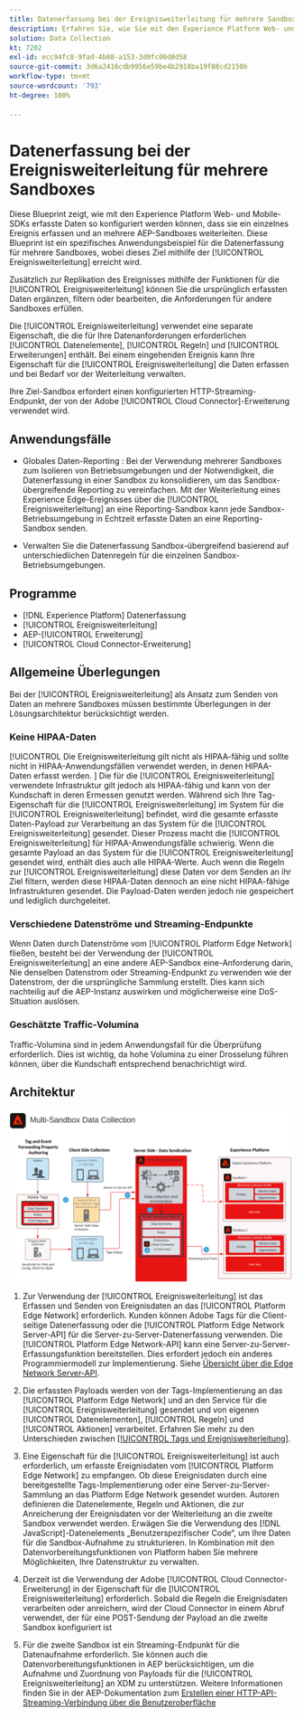 ```yaml
---
title: Datenerfassung bei der Ereignisweiterleitung für mehrere Sandboxes
description: Erfahren Sie, wie Sie mit den Experience Platform Web- und Mobile-SDKs erfasste Daten so konfigurieren können, dass sie ein einzelnes Ereignis erfassen und an mehrere Experience Platform-Sandboxes weiterleiten.
solution: Data Collection
kt: 7202
exl-id: ecc94fc8-9fad-4b88-a153-3d0fc00d8d58
source-git-commit: 3d6a2416cdb9956e59be4b2918ba19f88cd2150b
workflow-type: tm+mt
source-wordcount: '793'
ht-degree: 100%

---
```


# Datenerfassung bei der Ereignisweiterleitung für mehrere Sandboxes

Diese Blueprint zeigt, wie mit den Experience Platform Web- und Mobile-SDKs erfasste Daten so konfiguriert werden können, dass sie ein einzelnes Ereignis erfassen und an mehrere AEP-Sandboxes weiterleiten. Diese Blueprint ist ein spezifisches Anwendungsbeispiel für die Datenerfassung für mehrere Sandboxes, wobei dieses Ziel mithilfe der [!UICONTROL Ereignisweiterleitung] erreicht wird.

Zusätzlich zur Replikation des Ereignisses mithilfe der Funktionen für die  [!UICONTROL Ereignisweiterleitung] können Sie die ursprünglich erfassten Daten ergänzen, filtern oder bearbeiten, die Anforderungen für andere Sandboxes erfüllen.

Die [!UICONTROL Ereignisweiterleitung] verwendet eine separate Eigenschaft, die die für Ihre Datenanforderungen erforderlichen [!UICONTROL Datenelemente], [!UICONTROL Regeln] und [!UICONTROL Erweiterungen] enthält. Bei einem eingehenden Ereignis kann Ihre Eigenschaft für die [!UICONTROL Ereignisweiterleitung] die Daten erfassen und bei Bedarf vor der Weiterleitung verwalten.

Ihre Ziel-Sandbox erfordert einen konfigurierten HTTP-Streaming-Endpunkt, der von der Adobe [!UICONTROL Cloud Connector]-Erweiterung verwendet wird.

## Anwendungsfälle

* Globales Daten-Reporting : Bei der Verwendung mehrerer Sandboxes zum Isolieren von Betriebsumgebungen und der Notwendigkeit, die Datenerfassung in einer Sandbox zu konsolidieren, um das Sandbox-übergreifende Reporting zu vereinfachen. Mit der Weiterleitung eines Experience Edge-Ereignisses über die [!UICONTROL Ereignisweiterleitung] an eine Reporting-Sandbox kann jede Sandbox-Betriebsumgebung in Echtzeit erfasste Daten an eine Reporting-Sandbox senden.

* Verwalten Sie die Datenerfassung Sandbox-übergreifend basierend auf unterschiedlichen Datenregeln für die einzelnen Sandbox-Betriebsumgebungen.

## Programme

* [!DNL Experience Platform] Datenerfassung
* [!UICONTROL Ereignisweiterleitung]
* AEP-[!UICONTROL Erweiterung]
* [!UICONTROL Cloud Connector-Erweiterung]

## Allgemeine Überlegungen

Bei der [!UICONTROL Ereignisweiterleitung] als Ansatz zum Senden von Daten an mehrere Sandboxes müssen bestimmte Überlegungen in der Lösungsarchitektur berücksichtigt werden.

### Keine HIPAA-Daten

[!UICONTROL Die Ereignisweiterleitung gilt nicht als HIPAA-fähig und sollte nicht in HIPAA-Anwendungsfällen verwendet werden, in denen HIPAA-Daten erfasst werden. ] Die für die [!UICONTROL Ereignisweiterleitung] verwendete Infrastruktur gilt jedoch als HIPAA-fähig und kann von der Kundschaft in deren Ermessen genutzt werden. Während sich Ihre Tag-Eigenschaft für die [!UICONTROL Ereignisweiterleitung] im System für die [!UICONTROL Ereignisweiterleitung] befindet, wird die gesamte erfasste Daten-Payload zur Verarbeitung an das System für die [!UICONTROL Ereignisweiterleitung] gesendet. Dieser Prozess macht die [!UICONTROL Ereignisweiterleitung] für HIPAA-Anwendungsfälle schwierig. Wenn die gesamte Payload an das System für die [!UICONTROL Ereignisweiterleitung] gesendet wird, enthält dies auch alle HIPAA-Werte. Auch wenn die Regeln zur [!UICONTROL Ereignisweiterleitung] diese Daten vor dem Senden an ihr Ziel filtern, werden diese HIPAA-Daten dennoch an eine nicht HIPAA-fähige Infrastrukturen gesendet. Die Payload-Daten werden jedoch nie gespeichert und lediglich durchgeleitet.

### Verschiedene Datenströme und Streaming-Endpunkte

Wenn Daten durch Datenströme vom [!UICONTROL Platform Edge Network] fließen, besteht bei der Verwendung der [!UICONTROL Ereignisweiterleitung] an eine andere AEP-Sandbox eine-Anforderung darin, Nie denselben Datenstrom oder Streaming-Endpunkt zu verwenden wie der Datenstrom, der die ursprüngliche Sammlung erstellt. Dies kann sich nachteilig auf die AEP-Instanz auswirken und möglicherweise eine DoS-Situation auslösen.

### Geschätzte Traffic-Volumina

Traffic-Volumina sind in jedem Anwendungsfall für die Überprüfung erforderlich. Dies ist wichtig, da hohe Volumina zu einer Drosselung führen können, über die Kundschaft entsprechend benachrichtigt wird.

## Architektur

![[!UICONTROL Ereignisweiterleitung für mehrere Sandboxes]](assets/multi-sandbox-data-collection.png)

1. Zur Verwendung der [!UICONTROL Ereignisweiterleitung] ist das Erfassen und Senden von Ereignisdaten an das [!UICONTROL Platform Edge Network] erforderlich. Kunden können Adobe Tags für die Client-seitige Datenerfassung oder die [!UICONTROL Platform Edge Network Server-API] für die Server-zu-Server-Datenerfassung verwenden. Die [!UICONTROL Platform Edge Network-API] kann eine Server-zu-Server-Erfassungsfunktion bereitstellen. Dies erfordert jedoch ein anderes Programmiermodell zur Implementierung. Siehe [Übersicht über die Edge Network Server-API](https://experienceleague.adobe.com/docs/experience-platform/edge-network-server-api/overview.html?lang=de).

1. Die erfassten Payloads werden von der Tags-Implementierung an das [!UICONTROL Platform Edge Network] und an den Service für die [!UICONTROL Ereignisweiterleitung] gesendet und von eigenen [!UICONTROL Datenelementen], [!UICONTROL Regeln] und [!UICONTROL Aktionen] verarbeitet. Erfahren Sie mehr zu den Unterschieden zwischen [[!UICONTROL Tags und Ereignisweiterleitung]](https://experienceleague.adobe.com/docs/experience-platform/tags/event-forwarding/overview.html?lang=de#differences-from-tags).

1. Eine Eigenschaft für die [!UICONTROL Ereignisweiterleitung] ist auch erforderlich, um erfasste Ereignisdaten vom [!UICONTROL Platform Edge Network] zu empfangen. Ob diese Ereignisdaten durch eine bereitgestellte Tags-Implementierung oder eine Server-zu-Server-Sammlung an das Platform Edge Network gesendet wurden. Autoren definieren die Datenelemente, Regeln und Aktionen, die zur Anreicherung der Ereignisdaten vor der Weiterleitung an die zweite Sandbox verwendet werden. Erwägen Sie die Verwendung des [!DNL JavaScript]-Datenelements „Benutzerspezifischer Code“, um Ihre Daten für die Sandbox-Aufnahme zu strukturieren. In Kombination mit den Datenvorbereitungsfunktionen von Platform haben Sie mehrere Möglichkeiten, Ihre Datenstruktur zu verwalten.

1. Derzeit ist die Verwendung der Adobe [!UICONTROL Cloud Connector-Erweiterung] in der Eigenschaft für die [!UICONTROL Ereignisweiterleitung] erforderlich. Sobald die Regeln die Ereignisdaten verarbeiten oder anreichern, wird der Cloud Connector in einem Abruf verwendet, der für eine POST-Sendung der Payload an die zweite Sandbox konfiguriert ist

1. Für die zweite Sandbox ist ein Streaming-Endpunkt für die Datenaufnahme erforderlich. Sie können auch die Datenvorbereitungsfunktionen in AEP berücksichtigen, um die Aufnahme und Zuordnung von Payloads für die [!UICONTROL Ereignisweiterleitung] an XDM zu unterstützen. Weitere Informationen finden Sie in der AEP-Dokumentation zum [Erstellen einer HTTP-API-Streaming-Verbindung über die Benutzeroberfläche](https://experienceleague.adobe.com/docs/experience-platform/sources/ui-tutorials/create/streaming/http.html?lang=de)

